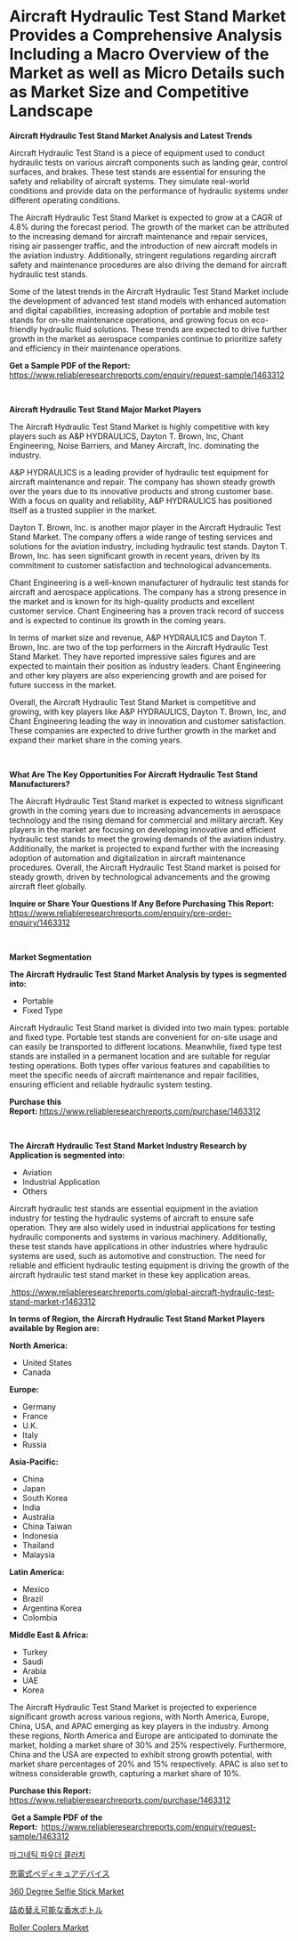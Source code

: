 <p><h1>Aircraft Hydraulic Test Stand Market Provides a Comprehensive Analysis Including a Macro Overview of the Market as well as Micro Details such as Market Size and Competitive Landscape</h1></p><p><strong>Aircraft Hydraulic Test Stand Market Analysis and Latest Trends</strong></p>
<p><p>Aircraft Hydraulic Test Stand is a piece of equipment used to conduct hydraulic tests on various aircraft components such as landing gear, control surfaces, and brakes. These test stands are essential for ensuring the safety and reliability of aircraft systems. They simulate real-world conditions and provide data on the performance of hydraulic systems under different operating conditions.</p><p>The Aircraft Hydraulic Test Stand Market is expected to grow at a CAGR of 4.8% during the forecast period. The growth of the market can be attributed to the increasing demand for aircraft maintenance and repair services, rising air passenger traffic, and the introduction of new aircraft models in the aviation industry. Additionally, stringent regulations regarding aircraft safety and maintenance procedures are also driving the demand for aircraft hydraulic test stands.</p><p>Some of the latest trends in the Aircraft Hydraulic Test Stand Market include the development of advanced test stand models with enhanced automation and digital capabilities, increasing adoption of portable and mobile test stands for on-site maintenance operations, and growing focus on eco-friendly hydraulic fluid solutions. These trends are expected to drive further growth in the market as aerospace companies continue to prioritize safety and efficiency in their maintenance operations.</p></p>
<p><strong>Get a Sample PDF of the Report:&nbsp;</strong> <a href="https://www.reliableresearchreports.com/enquiry/request-sample/1463312">https://www.reliableresearchreports.com/enquiry/request-sample/1463312</a></p>
<p>&nbsp;</p>
<p><strong>Aircraft Hydraulic Test Stand Major Market Players</strong></p>
<p><p>The Aircraft Hydraulic Test Stand Market is highly competitive with key players such as A&P HYDRAULICS, Dayton T. Brown, Inc, Chant Engineering, Noise Barriers, and Maney Aircraft, Inc. dominating the industry.</p><p>A&P HYDRAULICS is a leading provider of hydraulic test equipment for aircraft maintenance and repair. The company has shown steady growth over the years due to its innovative products and strong customer base. With a focus on quality and reliability, A&P HYDRAULICS has positioned itself as a trusted supplier in the market.</p><p>Dayton T. Brown, Inc. is another major player in the Aircraft Hydraulic Test Stand Market. The company offers a wide range of testing services and solutions for the aviation industry, including hydraulic test stands. Dayton T. Brown, Inc. has seen significant growth in recent years, driven by its commitment to customer satisfaction and technological advancements.</p><p>Chant Engineering is a well-known manufacturer of hydraulic test stands for aircraft and aerospace applications. The company has a strong presence in the market and is known for its high-quality products and excellent customer service. Chant Engineering has a proven track record of success and is expected to continue its growth in the coming years.</p><p>In terms of market size and revenue, A&P HYDRAULICS and Dayton T. Brown, Inc. are two of the top performers in the Aircraft Hydraulic Test Stand Market. They have reported impressive sales figures and are expected to maintain their position as industry leaders. Chant Engineering and other key players are also experiencing growth and are poised for future success in the market.</p><p>Overall, the Aircraft Hydraulic Test Stand Market is competitive and growing, with key players like A&P HYDRAULICS, Dayton T. Brown, Inc, and Chant Engineering leading the way in innovation and customer satisfaction. These companies are expected to drive further growth in the market and expand their market share in the coming years.</p></p>
<p>&nbsp;</p>
<p><strong>What Are The Key Opportunities For Aircraft Hydraulic Test Stand Manufacturers?</strong></p>
<p><p>The Aircraft Hydraulic Test Stand market is expected to witness significant growth in the coming years due to increasing advancements in aerospace technology and the rising demand for commercial and military aircraft. Key players in the market are focusing on developing innovative and efficient hydraulic test stands to meet the growing demands of the aviation industry. Additionally, the market is projected to expand further with the increasing adoption of automation and digitalization in aircraft maintenance procedures. Overall, the Aircraft Hydraulic Test Stand market is poised for steady growth, driven by technological advancements and the growing aircraft fleet globally.</p></p>
<p><strong>Inquire or Share Your Questions If Any Before Purchasing This Report:</strong> <a href="https://www.reliableresearchreports.com/enquiry/pre-order-enquiry/1463312">https://www.reliableresearchreports.com/enquiry/pre-order-enquiry/1463312</a></p>
<p>&nbsp;</p>
<p><strong>Market Segmentation</strong></p>
<p><strong>The Aircraft Hydraulic Test Stand Market Analysis by types is segmented into:</strong></p>
<p><ul><li>Portable</li><li>Fixed Type</li></ul></p>
<p><p>Aircraft Hydraulic Test Stand market is divided into two main types: portable and fixed type. Portable test stands are convenient for on-site usage and can easily be transported to different locations. Meanwhile, fixed type test stands are installed in a permanent location and are suitable for regular testing operations. Both types offer various features and capabilities to meet the specific needs of aircraft maintenance and repair facilities, ensuring efficient and reliable hydraulic system testing.</p></p>
<p><strong>Purchase this Report:&nbsp;</strong><a href="https://www.reliableresearchreports.com/purchase/1463312">https://www.reliableresearchreports.com/purchase/1463312</a></p>
<p>&nbsp;</p>
<p><strong>The Aircraft Hydraulic Test Stand Market Industry Research by Application is segmented into:</strong></p>
<p><ul><li>Aviation</li><li>Industrial Application</li><li>Others</li></ul></p>
<p><p>Aircraft hydraulic test stands are essential equipment in the aviation industry for testing the hydraulic systems of aircraft to ensure safe operation. They are also widely used in industrial applications for testing hydraulic components and systems in various machinery. Additionally, these test stands have applications in other industries where hydraulic systems are used, such as automotive and construction. The need for reliable and efficient hydraulic testing equipment is driving the growth of the aircraft hydraulic test stand market in these key application areas.</p></p>
<p><a href="https://www.reliableresearchreports.com/global-aircraft-hydraulic-test-stand-market-r1463312">&nbsp;https://www.reliableresearchreports.com/global-aircraft-hydraulic-test-stand-market-r1463312</a></p>
<p><strong>In terms of Region, the Aircraft Hydraulic Test Stand Market Players available by Region are:</strong></p>
<p>
    <p> <strong> North America: </strong>
        <ul>
            <li>United States</li>
            <li>Canada</li>
        </ul>
        </p> 
    <p> <strong> Europe: </strong>
        <ul>
            <li>Germany</li>
            <li>France</li>
            <li>U.K.</li>
            <li>Italy</li>
            <li>Russia</li>
        </ul>
        </p> 
    <p> <strong> Asia-Pacific: </strong>
        <ul>
            <li>China</li>
            <li>Japan</li>
            <li>South Korea</li>
            <li>India</li>
            <li>Australia</li>
            <li>China Taiwan</li>
            <li>Indonesia</li>
            <li>Thailand</li>
            <li>Malaysia</li>
        </ul>
        </p> 
    <p> <strong> Latin America: </strong>
        <ul>
            <li>Mexico</li>
            <li>Brazil</li>
            <li>Argentina Korea</li>
            <li>Colombia</li>
        </ul>
        </p> 
    <p> <strong> Middle East & Africa: </strong>
        <ul>
            <li>Turkey</li>
            <li>Saudi</li>
            <li>Arabia</li>
            <li>UAE</li>
            <li>Korea</li>
        </ul>
    </p>
    </p>
<p><p>The Aircraft Hydraulic Test Stand Market is projected to experience significant growth across various regions, with North America, Europe, China, USA, and APAC emerging as key players in the industry. Among these regions, North America and Europe are anticipated to dominate the market, holding a market share of 30% and 25% respectively. Furthermore, China and the USA are expected to exhibit strong growth potential, with market share percentages of 20% and 15% respectively. APAC is also set to witness considerable growth, capturing a market share of 10%.</p></p>
<p><strong>Purchase this Report: </strong><a href="https://www.reliableresearchreports.com/purchase/1463312">https://www.reliableresearchreports.com/purchase/1463312</a></p>
<p>&nbsp;<strong>Get a Sample PDF of the Report:&nbsp;&nbsp;</strong><a href="https://www.reliableresearchreports.com/enquiry/request-sample/1463312">https://www.reliableresearchreports.com/enquiry/request-sample/1463312</a></p>
<p><strong></strong></p>
<p><p><a href="https://github.com/iansanftyord09878/Market-Research-Report-List-1/blob/main/424062928217.md">마그네틱 파우더 클러치</a></p><p><a href="https://github.com/cnnriuez22368/Market-Research-Report-List-1/blob/main/843888430825.md">充電式ペディキュアデバイス</a></p><p><a href="https://www.linkedin.com/pulse/360-degree-selfie-stick-market-analysis-sze-forecasted-period-qkgyc?trackingId=6%2BXJMylxELvQwI6xTwdG3Q%3D%3D">360 Degree Selfie Stick Market</a></p><p><a href="https://github.com/LeanneBruen2023/Market-Research-Report-List-1/blob/main/164115130826.md">詰め替え可能な香水ボトル</a></p><p><a href="https://www.linkedin.com/pulse/roller-coolers-market-competitive-analysis-trends-forecast-zoine?trackingId=Xa181e8zry3nSnTMV7W4pw%3D%3D">Roller Coolers Market</a></p></p>